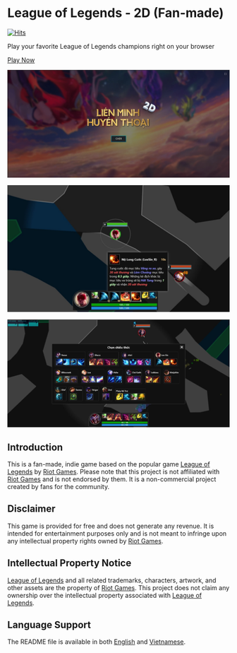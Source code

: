 # League of Legends - 2D (Fan-made)

[![Hits](https://hits.seeyoufarm.com/api/count/incr/badge.svg?url=https%3A%2F%2Fgithub.com%2FHoangTran0410%2FLOL2D&count_bg=%2379C83D&title_bg=%23555555&icon=&icon_color=%23E7E7E7&title=views&edge_flat=true)](https://hits.seeyoufarm.com)

Play your favorite League of Legends champions right on your browser

[Play Now](https://hoangtran0410.github.io/LOL2D)

<!-- display screenshot -->
![Screenshot](/assets/images/screenshots/Screenshot_1.jpg)

![Screenshot](/assets/images/screenshots/Screenshot_4.jpg)

![Screenshot](/assets/images/screenshots/Screenshot_3.jpg)

## Introduction

This is a fan-made, indie game based on the popular game  [League of Legends](https://www.leagueoflegends.com/) by [Riot Games](https://www.riotgames.com/en). Please note that this project is not affiliated with [Riot Games](https://www.riotgames.com/en) and is not endorsed by them. It is a non-commercial project created by fans for the community.

## Disclaimer

This game is provided for free and does not generate any revenue. It is intended for entertainment purposes only and is not meant to infringe upon any intellectual property rights owned by [Riot Games](https://www.riotgames.com/en).

## Intellectual Property Notice

 [League of Legends](https://www.leagueoflegends.com/) and all related trademarks, characters, artwork, and other assets are the property of [Riot Games](https://www.riotgames.com/en). This project does not claim any ownership over the intellectual property associated with  [League of Legends](https://www.leagueoflegends.com/).

## Language Support

The README file is available in both [English](./README-en.md) and [Vietnamese](./README.md).
